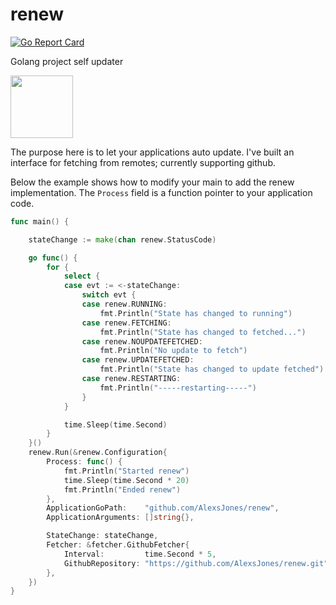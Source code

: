 # renew

[![Go Report Card](https://goreportcard.com/badge/github.com/AlexsJones/renew)](https://goreportcard.com/report/github.com/AlexsJones/renew)

Golang project self updater

<img src="https://i.imgur.com/Ll0gTjt.png" width="100"/>


The purpose here is to let your applications auto update.
I've built an interface for fetching from remotes; currently supporting github.


Below the example shows how to modify your main to add the renew implementation.
The `Process` field is a function pointer to your application code.

```go
func main() {

	stateChange := make(chan renew.StatusCode)

	go func() {
		for {
			select {
			case evt := <-stateChange:
				switch evt {
				case renew.RUNNING:
					fmt.Println("State has changed to running")
				case renew.FETCHING:
					fmt.Println("State has changed to fetched...")
				case renew.NOUPDATEFETCHED:
					fmt.Println("No update to fetch")
				case renew.UPDATEFETCHED:
					fmt.Println("State has changed to update fetched")
				case renew.RESTARTING:
					fmt.Println("-----restarting-----")
				}
			}

			time.Sleep(time.Second)
		}
	}()
	renew.Run(&renew.Configuration{
		Process: func() {
			fmt.Println("Started renew")
			time.Sleep(time.Second * 20)
			fmt.Println("Ended renew")
		},
		ApplicationGoPath:    "github.com/AlexsJones/renew",
		ApplicationArguments: []string{},

		StateChange: stateChange,
		Fetcher: &fetcher.GithubFetcher{
			Interval:         time.Second * 5,
			GithubRepository: "https://github.com/AlexsJones/renew.git",
		},
	})
}

```
